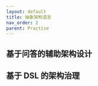 ```yaml
---
layout: default
title: 抽象架构语言
nav_order: 2
parent: Practise
---
```



## 基于问答的辅助架构设计

## 基于 DSL 的架构治理

